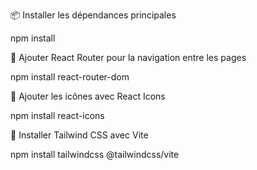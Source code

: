📦 Installer les dépendances principales

  npm install
  
🧭 Ajouter React Router pour la navigation entre les pages

  npm install react-router-dom
  
🎨 Ajouter les icônes avec React Icons

  npm install react-icons
  
💨 Installer Tailwind CSS avec Vite 

  npm install tailwindcss @tailwindcss/vite
